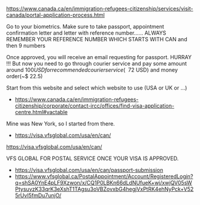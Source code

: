 https://www.canada.ca/en/immigration-refugees-citizenship/services/visit-canada/portal-application-process.html 


Go to your biometrics. Make sure to take passport, appointment confirmation letter and letter with reference number......
ALWAYS REMEMBER YOUR REFERENCE NUMBER WHICH STARTS WITH CAN and then 9 numbers 

Once approved, you will receive an email requesting for passport. HURRAY !!! 
But now you need to go through courier service and pay some amount around $100 USD for recommended courier service (~$ 72 USD) and money order(~$ 22.5) 

Start from this website and select which website to use (USA or UK or ...) 
- https://www.canada.ca/en/immigration-refugees-citizenship/corporate/contact-ircc/offices/find-visa-application-centre.html#vactable 

Mine was New York, so I started from there. 
- https://visa.vfsglobal.com/usa/en/can/



https://visa.vfsglobal.com/usa/en/can/ 

VFS GLOBAL FOR POSTAL SERVICE ONCE YOUR VISA IS APPROVED.
- https://visa.vfsglobal.com/usa/en/can/passport-submission 
- https://www.vfsglobal.ca/PostalAppointment/Account/RegisteredLogin?q=shSA0YnE4pLF9Xzwon/x/CQ1P0LBKn66dLdNUfueK+wj/xwjQV05sWPtysuvzK33qrK3eXshT1TAgsu3oVBZovxbG4hegjVxPtRK4ehNyPck+V525rUvI5fmDu7unjO/ 

